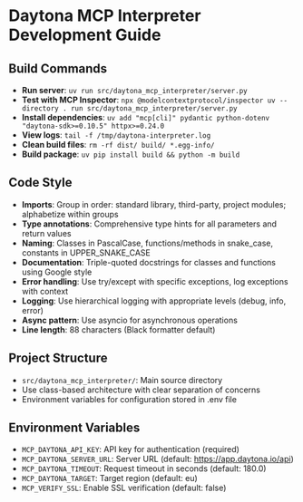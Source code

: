 # Daytona MCP Interpreter Development Guide

## Build Commands
- **Run server**: `uv run src/daytona_mcp_interpreter/server.py`
- **Test with MCP Inspector**: `npx @modelcontextprotocol/inspector uv --directory . run src/daytona_mcp_interpreter/server.py`
- **Install dependencies**: `uv add "mcp[cli]" pydantic python-dotenv "daytona-sdk>=0.10.5" httpx>=0.24.0`
- **View logs**: `tail -f /tmp/daytona-interpreter.log`
- **Clean build files**: `rm -rf dist/ build/ *.egg-info/`
- **Build package**: `uv pip install build && python -m build`

## Code Style
- **Imports**: Group in order: standard library, third-party, project modules; alphabetize within groups
- **Type annotations**: Comprehensive type hints for all parameters and return values
- **Naming**: Classes in PascalCase, functions/methods in snake_case, constants in UPPER_SNAKE_CASE
- **Documentation**: Triple-quoted docstrings for classes and functions using Google style
- **Error handling**: Use try/except with specific exceptions, log exceptions with context
- **Logging**: Use hierarchical logging with appropriate levels (debug, info, error)
- **Async pattern**: Use asyncio for asynchronous operations
- **Line length**: 88 characters (Black formatter default)

## Project Structure
- `src/daytona_mcp_interpreter/`: Main source directory
- Use class-based architecture with clear separation of concerns
- Environment variables for configuration stored in .env file

## Environment Variables
- `MCP_DAYTONA_API_KEY`: API key for authentication (required)
- `MCP_DAYTONA_SERVER_URL`: Server URL (default: https://app.daytona.io/api)
- `MCP_DAYTONA_TIMEOUT`: Request timeout in seconds (default: 180.0)
- `MCP_DAYTONA_TARGET`: Target region (default: eu)
- `MCP_VERIFY_SSL`: Enable SSL verification (default: false)